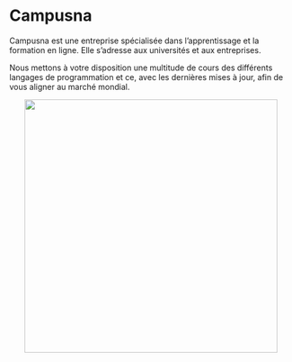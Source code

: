 # Campusna
Campusna est une entreprise spécialisée dans l’apprentissage et la formation en ligne. Elle s’adresse aux universités et aux entreprises.

Nous mettons à votre disposition une multitude de cours des différents langages de programmation et ce, avec les dernières mises à jour, afin de vous aligner au marché mondial.

<center><img style="width: 450px;" src="https://campusna.com/wp-content/uploads/2022/11/Campusna-White.png"></center>
